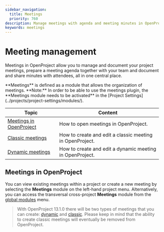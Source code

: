 ```yaml
---
sidebar_navigation:
  title: Meetings
  priority: 760
description: Manage meetings with agenda and meeting minutes in OpenProject.
keywords: meetings
---
```


# Meeting management

Meetings in OpenProject allow you to manage and document your project meetings, prepare a meeting agenda together with your team and document and share minutes with attendees, all in one central place.

<div class="glossary">
**Meetings** is defined as a module that allows the organization of meetings. 
**Note:** In order to be able to use the meetings plugin, the **Meetings module needs to be activated** in the [Project Settings](../projects/project-settings/modules/). 
</div>

| Topic                                               | Content                                                  |
| --------------------------------------------------- | -------------------------------------------------------- |
| [Meetings in OpenProject](#meetings-in-openproject) | How to open meetings in OpenProject.                     |
| [Classic meetings](classic-meetings/)           | How to create and edit a classic meeting in OpenProject. |
| [Dynamic meetings](dynamic-meetings/)                 | How to create and edit a dynamic meeting in OpenProject. |

## Meetings in OpenProject

You can view existing meetings within a project or create a new meeting by selecting the **Meetings** module on the left-hand project menu. Alternatively, you can access the transversal cross-project **Meetings** module from the [global modules](../home/global-modules/) menu. 

>With OpenProject 13.1.0 there will be two types of meetings that you can create: [dynamic](dynamic-meetings/) and [classic](classic-meetings). Please keep in mind that the ability to create classic meetings will eventually be removed from OpenProject.



